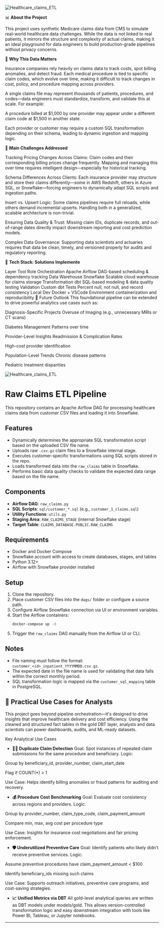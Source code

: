 

![Healthcare_claims_ETL](https://github.com/user-attachments/assets/aca015da-7bc2-4146-8853-f4f874466704)


📊 **About the Project**

This project uses synthetic Medicare claims data from CMS to simulate real-world healthcare data challenges. While the data is not linked to real patients, it mirrors the structure and complexity of actual claims, making it an ideal playground for data engineers to build production-grade pipelines without privacy concerns.

🏥 **Why This Data Matters**

Insurance companies rely heavily on claims data to track costs, spot billing anomalies, and detect fraud. Each medical procedure is tied to specific claim codes, which evolve over time, making it difficult to track changes in cost, policy, and procedure mapping across providers.

A single claims file may represent thousands of patients, procedures, and codes—data engineers must standardize, transform, and validate this at scale. For example:

A procedure billed at $1,000 by one provider may appear under a different claim code at $1,500 in another state.

Each provider or customer may require a custom SQL transformation depending on their schema, leading to dynamic ingestion and mapping logic.

🚧 **Main Challenges Addressed**

Tracking Pricing Changes Across Claims: Claim codes and their corresponding billing prices change frequently. Mapping and managing this over time requires intelligent design—especially for historical tracking.

Schema Differences Across Clients: Each insurance provider may structure and store their claims differently—some in AWS Redshift, others in Azure SQL, or Snowflake—forcing engineers to dynamically adapt SQL scripts and ingestion paths.

Insert vs. Upsert Logic: Some claims pipelines require full reloads, while others demand incremental upserts. Handling both in a generalized, scalable architecture is non-trivial.

Ensuring Data Quality & Trust: Missing claim IDs, duplicate records, and out-of-range dates directly impact downstream reporting and cost prediction models.

Complex Data Governance: Supporting data scientists and actuaries requires that data be clean, timely, and versioned properly for audits and regulatory reporting.

🧰 **Tech Stack: Solutions Implemente**

Layer	Tool	Role
Orchestration	Apache Airflow	DAG-based scheduling & dependency tracking
Data Warehouse	Snowflake	Scalable cloud warehouse for claims storage
Transformation	dbt	SQL-based modeling & data quality testing
Validation	Custom dbt Tests	Percent null, not null, and record consistency
Local Dev	Docker + VSCode	Environment containerization and reproducibility
🔭 Future Outlook
This foundational pipeline can be extended to drive powerful analytics use cases such as:

Diagnosis-Specific Projects
Overuse of Imaging (e.g., unnecessary MRIs or CT scans)

Diabetes Management Patterns over time

Provider-Level Insights
Readmission & Complication Rates

High-cost provider identification

Population-Level Trends
Chronic disease patterns

Pediatric treatment disparities





![Healthcare_claims_ETL](https://github.com/user-attachments/assets/aca015da-7bc2-4146-8853-f4f874466704)


# Raw Claims ETL Pipeline

This repository contains an Apache Airflow DAG for processing healthcare claims data from customer CSV files and loading it into Snowflake.

## Features

- Dynamically determines the appropriate SQL transformation script based on the uploaded CSV file name.
- Uploads raw `.csv.gz` claim files to a Snowflake internal stage.
- Executes customer-specific transformations using SQL scripts stored in the repo.
- Loads transformed data into the `raw_claims` table in Snowflake.
- Performs basic data quality checks to validate the expected data range based on the file name.

## Components

- **Airflow DAG**: `raw_claims.py`
- **SQL Scripts**: `sql/customer_*.sql` (e.g., `customer_1_claims.sql`)
- **Utility Functions**: `utils.py`
- **Staging Area**: `RAW_CLAIMS_STAGE` (internal Snowflake stage)
- **Target Table**: `CLAIMS_DATABASE.PUBLIC.RAW_CLAIMS`

## Requirements

- Docker and Docker Compose
- Snowflake account with access to create databases, stages, and tables
- Python 3.12+
- Airflow with Snowflake provider installed

## Setup

1. Clone the repository.
2. Place customer CSV files into the `dags/` folder or configure a source path.
3. Configure Airflow Snowflake connection via UI or environment variables.
4. Start the Airflow containers:
   ```bash
   docker-compose up -d
   ```
5. Trigger the `raw_claims` DAG manually from the Airflow UI or CLI.

## Notes

- File naming must follow the format: `customer_<id>_inpatient_YYYYMMDD.csv.gz`.
- The expected date in the file name is used for validating that data falls within the correct monthly period.
- SQL transformation logic is mapped via the `customer_sql_mapping` table in PostgreSQL.


## 🧪 Practical Use Cases for Analysts

This project goes beyond pipeline orchestration—it's designed to drive insights that improve healthcare delivery and cost efficiency. Using the cleaned and structured fact tables in the gold DBT layer, analysts and data scientists can power dashboards, audits, and ML-ready datasets.

Key Analytical Use Cases
- **🧍‍♂️ Duplicate Claim Detection**
Goal: Spot instances of repeated claim submissions for the same procedure and beneficiary.
Logic:

Group by beneficiary_id, provider_number, claim_start_date

Flag if COUNT(*) > 1

Use Case: Helps identify billing anomalies or fraud patterns for auditing and recovery.

 - **💰 Procedure Cost Benchmarking**
Goal: Evaluate cost consistency across regions and providers.
Logic:

Group by provider_number, claim_type_code, claim_payment_amount

Compare min, max, avg cost per procedure type

Use Case: Insights for insurance cost negotiations and fair pricing enforcement.

 - **🛡️ Underutilized Preventive Care**
Goal: Identify patients who likely didn’t receive preventive services.
Logic:

Assume preventive procedures have claim_payment_amount < $100

Identify beneficiary_ids missing such claims

Use Case: Supports outreach initiatives, preventive care programs, and cost-saving strategies.

 - **📈 Unified Metrics via DBT**
All gold-level analytical queries are written as DBT models under models/gold. This allows version-controlled transformation logic and easy downstream integration with tools like Power BI, Tableau, or Jupyter notebooks.
---

